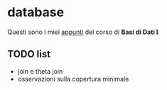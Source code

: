 # database

Questi sono i miei [appunti](https://aflaag-notes.github.io/database/html/index.html) del corso di **Basi di Dati I**.

## TODO list

- join e theta join
- osservazioni sulla copertura minimale


